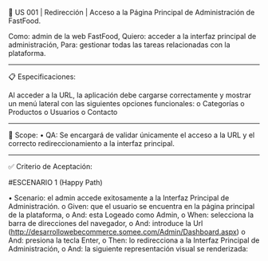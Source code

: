 📑 US 001 | Redirección | Acceso a la Página Principal de Administración de FastFood.

Como: admin de la web FastFood,
Quiero: acceder a la interfaz principal de administración,
Para: gestionar todas las tareas relacionadas con la plataforma.

---

📋 Especificaciones:

Al acceder a la URL, la aplicación debe cargarse correctamente y mostrar un menú lateral con las siguientes opciones funcionales:
o Categorías
o Productos
o Usuarios
o Contacto

---

🎯 Scope:
• QA: Se encargará de validar únicamente el acceso a la URL y el correcto redireccionamiento a la interfaz principal.

---

✅ Criterio de Aceptación:

#ESCENARIO 1 (Happy Path)

• Scenario: el admin accede exitosamente a la Interfaz Principal de Administración.
o Given: que el usuario se encuentra en la página principal de la plataforma,
o And: esta Logeado como Admin,
o When: selecciona la barra de direcciones del navegador,
o And: introduce la Url (http://desarrollowebecommerce.somee.com/Admin/Dashboard.aspx)
o And: presiona la tecla Enter,
o Then: lo redirecciona a la Interfaz Principal de Administración,
o And: la siguiente representación visual se renderizada:
